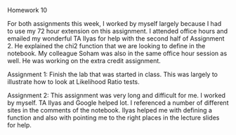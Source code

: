 Homework 10

For both assignments this week, I worked by myself largely because I had to use my 72 hour extension on this assignment. I attended office hours and emailed my wonderful TA Ilyas for help with the second half of Assignment 2. He explained the chi2 function that we are looking to define in the notebook. My colleague Soham was also in the same office hour session as well. He was working on the extra credit assignment. 

Assignment 1:
Finish the lab that was started in class. This was largely to illustrate how to look at Likelihood Ratio tests.

Assignment 2:
This assignment was very long and difficult for me. I worked by myself. TA Ilyas and Google helped lot. I referenced a number of different sites in the comments of the notebook. Ilyas helped me with defining a function and also with pointing me to the right places in the lecture slides for help. 


